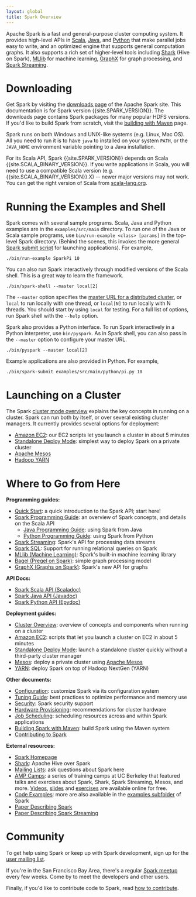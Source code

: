 ```yaml
---
layout: global
title: Spark Overview
---
```


Apache Spark is a fast and general-purpose cluster computing system.
It provides high-level APIs in [Scala](scala-programming-guide.html), [Java](java-programming-guide.html), and [Python](python-programming-guide.html) that make parallel jobs easy to write, and an optimized engine that supports general computation graphs.
It also supports a rich set of higher-level tools including [Shark](http://shark.cs.berkeley.edu) (Hive on Spark), [MLlib](mllib-guide.html) for machine learning, [GraphX](graphx-programming-guide.html) for graph processing, and [Spark Streaming](streaming-programming-guide.html).

# Downloading

Get Spark by visiting the [downloads page](http://spark.apache.org/downloads.html) of the Apache Spark site. This documentation is for Spark version {{site.SPARK_VERSION}}. The downloads page 
contains Spark packages for many popular HDFS versions. If you'd like to build Spark from 
scratch, visit the [building with Maven](building-with-maven.html) page.

Spark runs on both Windows and UNIX-like systems (e.g. Linux, Mac OS). All you need to run it is 
to have `java` to installed on your system `PATH`, or the `JAVA_HOME` environment variable 
pointing to a Java installation.

For its Scala API, Spark {{site.SPARK_VERSION}} depends on Scala {{site.SCALA_BINARY_VERSION}}. 
If you write applications in Scala, you will need to use a compatible Scala version 
(e.g. {{site.SCALA_BINARY_VERSION}}.X) -- newer major versions may not work. You can get the 
right version of Scala from [scala-lang.org](http://www.scala-lang.org/download/).

# Running the Examples and Shell

Spark comes with several sample programs.  Scala, Java and Python examples are in the
`examples/src/main` directory. To run one of the Java or Scala sample programs, use
`bin/run-example <class> [params]` in the top-level Spark directory. (Behind the scenes, this
invokes the more general
[Spark submit script](cluster-overview.html#launching-applications-with-spark-submit) for
launching applications). For example,

    ./bin/run-example SparkPi 10

You can also run Spark interactively through modified versions of the Scala shell. This is a
great way to learn the framework.

    ./bin/spark-shell --master local[2]

The `--master` option specifies the
[master URL for a distributed cluster](scala-programming-guide.html#master-urls), or `local` to run
locally with one thread, or `local[N]` to run locally with N threads. You should start by using
`local` for testing. For a full list of options, run Spark shell with the `--help` option.

Spark also provides a Python interface. To run Spark interactively in a Python interpreter, use
`bin/pyspark`. As in Spark shell, you can also pass in the `--master` option to configure your
master URL.

    ./bin/pyspark --master local[2]

Example applications are also provided in Python. For example,

    ./bin/spark-submit examples/src/main/python/pi.py 10

# Launching on a Cluster

The Spark [cluster mode overview](cluster-overview.html) explains the key concepts in running on a cluster.
Spark can run both by itself, or over several existing cluster managers. It currently provides several
options for deployment:

* [Amazon EC2](ec2-scripts.html): our EC2 scripts let you launch a cluster in about 5 minutes
* [Standalone Deploy Mode](spark-standalone.html): simplest way to deploy Spark on a private cluster
* [Apache Mesos](running-on-mesos.html)
* [Hadoop YARN](running-on-yarn.html)

# Where to Go from Here

**Programming guides:**

* [Quick Start](quick-start.html): a quick introduction to the Spark API; start here!
* [Spark Programming Guide](scala-programming-guide.html): an overview of Spark concepts, and details on the Scala API
  * [Java Programming Guide](java-programming-guide.html): using Spark from Java
  * [Python Programming Guide](python-programming-guide.html): using Spark from Python
* [Spark Streaming](streaming-programming-guide.html): Spark's API for processing data streams
* [Spark SQL](sql-programming-guide.html): Support for running relational queries on Spark
* [MLlib (Machine Learning)](mllib-guide.html): Spark's built-in machine learning library
* [Bagel (Pregel on Spark)](bagel-programming-guide.html): simple graph processing model
* [GraphX (Graphs on Spark)](graphx-programming-guide.html): Spark's new API for graphs

**API Docs:**

* [Spark Scala API (Scaladoc)](api/scala/index.html#org.apache.spark.package)
* [Spark Java API (Javadoc)](api/java/index.html)
* [Spark Python API (Epydoc)](api/python/index.html)

**Deployment guides:**

* [Cluster Overview](cluster-overview.html): overview of concepts and components when running on a cluster
* [Amazon EC2](ec2-scripts.html): scripts that let you launch a cluster on EC2 in about 5 minutes
* [Standalone Deploy Mode](spark-standalone.html): launch a standalone cluster quickly without a third-party cluster manager
* [Mesos](running-on-mesos.html): deploy a private cluster using
    [Apache Mesos](http://mesos.apache.org)
* [YARN](running-on-yarn.html): deploy Spark on top of Hadoop NextGen (YARN)

**Other documents:**

* [Configuration](configuration.html): customize Spark via its configuration system
* [Tuning Guide](tuning.html): best practices to optimize performance and memory use
* [Security](security.html): Spark security support
* [Hardware Provisioning](hardware-provisioning.html): recommendations for cluster hardware
* [Job Scheduling](job-scheduling.html): scheduling resources across and within Spark applications
* [Building Spark with Maven](building-with-maven.html): build Spark using the Maven system
* [Contributing to Spark](https://cwiki.apache.org/confluence/display/SPARK/Contributing+to+Spark)

**External resources:**

* [Spark Homepage](http://spark.apache.org)
* [Shark](http://shark.cs.berkeley.edu): Apache Hive over Spark
* [Mailing Lists](http://spark.apache.org/mailing-lists.html): ask questions about Spark here
* [AMP Camps](http://ampcamp.berkeley.edu/): a series of training camps at UC Berkeley that featured talks and
  exercises about Spark, Shark, Spark Streaming, Mesos, and more. [Videos](http://ampcamp.berkeley.edu/3/),
  [slides](http://ampcamp.berkeley.edu/3/) and [exercises](http://ampcamp.berkeley.edu/3/exercises/) are
  available online for free.
* [Code Examples](http://spark.apache.org/examples.html): more are also available in the [examples subfolder](https://github.com/apache/spark/tree/master/examples/src/main/scala/org/apache/spark/) of Spark
* [Paper Describing Spark](http://www.cs.berkeley.edu/~matei/papers/2012/nsdi_spark.pdf)
* [Paper Describing Spark Streaming](http://www.eecs.berkeley.edu/Pubs/TechRpts/2012/EECS-2012-259.pdf)

# Community

To get help using Spark or keep up with Spark development, sign up for the [user mailing list](http://spark.apache.org/mailing-lists.html).

If you're in the San Francisco Bay Area, there's a regular [Spark meetup](http://www.meetup.com/spark-users/) every few weeks. Come by to meet the developers and other users.

Finally, if you'd like to contribute code to Spark, read [how to contribute](contributing-to-spark.html).
